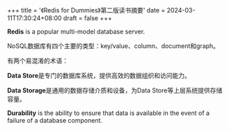 +++
title = '《Redis for Dummies》第二版读书摘要'
date = 2024-03-11T17:30:24+08:00
draft = false
+++

**Redis** is a popular multi-model database server.

NoSQL数据库有四个主要的类型：key/value、column、document和graph。

有两个易混淆的术语：

**Data Store**是专门的数据库系统，提供高效的数据组织和访问能力。

**Data Storage**是通用的数据存储介质和设备，为Data Store等上层系统提供存储容量。

**Durability** is the ability to ensure that data is available in the event of a failure of a database component.
